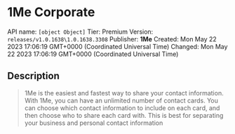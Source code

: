 # 1Me Corporate
API name: `[object Object]`
Tier: Premium
Version: `releases/v1.0.1638\1.0.1638.3308`
Publisher: **1Me**
Created: Mon May 22 2023 17:06:19 GMT+0000 (Coordinated Universal Time)
Changed: Mon May 22 2023 17:06:19 GMT+0000 (Coordinated Universal Time)

## Description
> 1Me is the easiest and fastest way to share your contact information.
With 1Me, you can have an unlimited number of contact cards. You can choose which contact information to include on each card, and then choose who to share each card with.
This is best for separating your business and personal contact information
